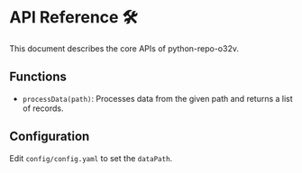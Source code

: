 # API Reference 🛠

This document describes the core APIs of python-repo-o32v.

## Functions
- `processData(path)`: Processes data from the given path and returns a list of records.

## Configuration
Edit `config/config.yaml` to set the `dataPath`.
